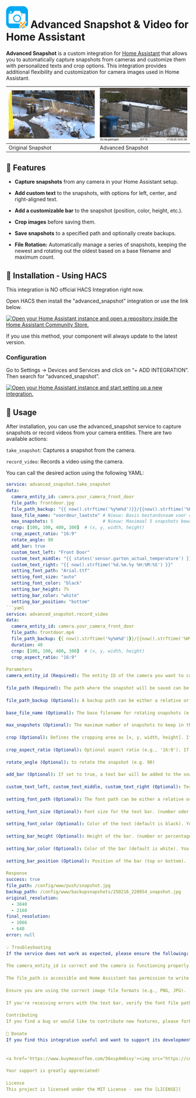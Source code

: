# <img src="https://raw.githubusercontent.com/IAsDoubleYou/advanced_snapshot/main/images/icon.png" height="60"> Advanced Snapshot & Video for Home Assistant

**Advanced Snapshot** is a custom integration for [Home Assistant](https://www.home-assistant.io/) that allows you to automatically capture snapshots from cameras and customize them with personalized texts and crop options. This integration provides additional flexibility and customization for camera images used in Home Assistant.

| ![Original Snapshot](https://github.com/IAsDoubleYou/advanced_snapshot/blob/main/images/original.jpg?raw=true) | ![Advanced Snapshot](https://github.com/IAsDoubleYou/advanced_snapshot/blob/main/images/advancedsnapshot.jpg?raw=true) |
|-----------------------------|-----------------------------|
| Original Snapshot           | Advanced Snapshot           |

## 🚀 Features

* **Capture snapshots** from any camera in your Home Assistant setup.

* **Add custom text** to the snapshots, with options for left, center, and right-aligned text.

* **Add a customizable bar** to the snapshot (position, color, height, etc.).

* **Crop images** before saving them.

* **Save snapshots** to a specified path and optionally create backups.

* **File Rotation:** Automatically manage a series of snapshots, keeping the newest and rotating out the oldest based on a base filename and maximum count.

## 🔧 Installation - Using HACS

This integration is NO official HACS Integration right now.

Open HACS then install the "advanced_snapshot" integration or use the link below.

[![Open your Home Assistant instance and open a repository inside the Home Assistant Community Store.](https://my.home-assistant.io/badges/hacs_repository.svg)](https://my.home-assistant.io/redirect/hacs_repository/?owner=IAsDoubleYou&repository=advanced_snapshot&category=integration)

If you use this method, your component will always update to the latest version.

### Configuration

Go to Settings → Devices and Services and click on “+ ADD INTEGRATION”. Then search for “advanced_snapshot”.

[![Open your Home Assistant instance and start setting up a new integration.](https://my.home-assistant.io/badges/config_flow_start.svg)](https://my.home-assistant.io/redirect/config_flow_start/?domain=advanced_snapshot)

## 🔧 Usage

After installation, you can use the advanced_snapshot service to capture snapshots or record videos from your camera entities. There are two available actions:

`take_snapshot`: Captures a snapshot from the camera.

`record_video`: Records a video using the camera.

You can call the desired action using the following YAML:

```yaml
service: advanced_snapshot.take_snapshot
data:
  camera_entity_id: camera.your_camera_front_door
  file_path: frontdoor.jpg
  file_path_backup: "{{ now().strftime('%y%m%d')}}/{{now().strftime('%H%M%S')}}_frontdoor.jpg"
  base_file_name: "voordeur_laatste" # Nieuw: Basis bestandsnaam voor rotatie
  max_snapshots: 5                   # Nieuw: Maximaal 5 snapshots bewaren
  crop: [100, 100, 400, 300]  # (x, y, width, height)
  crop_aspect_ratio: "16:9"
  rotate_angle: 90
  add_bar: true
  custom_text_left: "Front Door"
  custom_text_middle: "{{ states('sensor.garten_actual_temperature') }} °C"
  custom_text_right: "{{ now().strftime('%d.%m.%y %H:%M:%S') }}"
  setting_font_path: "Arial.ttf"
  setting_font_size: "auto"
  setting_font_color: "black"
  setting_bar_height: 7%
  setting_bar_color: "white"
  setting_bar_position: "bottom"
```yaml
service: advanced_snapshot.record_video
data:
  camera_entity_id: camera.your_camera_front_door
  file_path: frontdoor.mp4
  file_path_backup: {{ now().strftime('%y%m%d')}}/{{now().strftime('%H%M%S')}}_frontdoor.mp4
  duration: 40
  crop: [100, 100, 400, 300]  # (x, y, width, height)
  crop_aspect_ratio: "16:9"

Parameters
camera_entity_id (Required): The entity ID of the camera you want to capture a snapshot from.

file_path (Required): The path where the snapshot will be saved can be either a relative or an absolute path. If a relative path is provided, it will be completed based on the configuration.

file_path_backup (Optional): A backup path can be either a relative or an absolute path. If a relative path is provided, it will be completed based on the configuration.

base_file_name (Optional): The base filename for rotating snapshots (e.g., 'frontdoor_latest'). Used in conjunction with max_snapshots.

max_snapshots (Optional): The maximum number of snapshots to keep in the rotation series (0 for no rotation).

crop (Optional): Defines the cropping area as [x, y, width, height]. If an aspect ratio is set, height will be ignored.

crop_aspect_ratio (Optional): Optional aspect ratio (e.g., '16:9'). If set, the height in 'crop' will be ignored and calculated automatically.

rotate_angle (Optional): to rotate the snapshot (e.g. 90)

add_bar (Optional): If set to true, a text bar will be added to the snapshot.

custom_text_left, custom_text_middle, custom_text_right (Optional): Texts to be displayed on the left, center, and right of the bar.

setting_font_path (Optional): The font path can be either a relative or an absolute path. If a relative path is provided, it will be completed based on the configuration. (defaults to Arial.ttf).

setting_font_size (Optional): Font size for the text bar. (number oder 'auto')

setting_font_color (Optional): Color of the text (default is black). You can use color names like white, black, etc., as well as RGB values in the format RGB(0,0,0).

setting_bar_height (Optional): Height of the bar. (number or percentage, e.g., 40 or 50%)

setting_bar_color (Optional): Color of the bar (default is white). You can use color names like white, black, etc., as well as RGB values in the format RGB(0,0,0).

setting_bar_position (Optional): Position of the bar (top or bottom).

Response
success: true
file_path: /config/www/push/snapshot.jpg
backup_path: /config/www/backupsnapshots/250216_220954_snapshot.jpg
original_resolution:
  - 3840
  - 2160
final_resolution:
  - 1066
  - 640
error: null

💡 Troubleshooting
If the service does not work as expected, please ensure the following:

The camera_entity_id is correct and the camera is functioning properly.

The file_path is accessible and Home Assistant has permission to write to the directory.

Ensure you are using the correct image file formats (e.g., PNG, JPG).

If you're receiving errors with the text bar, verify the font file path and font size.

Contributing
If you find a bug or would like to contribute new features, please fork the repository and submit a pull request. Contributions are always welcome!

🙏 Donate
If you find this integration useful and want to support its development, feel free to make a donation:


<a href='https://www.buymeacoffee.com/56xsp4m6sxy'><img src="https://cdn.buymeacoffee.com/buttons/v2/default-yellow.png" alt="BuyMeACoffee" width="80" style="width:80px; height:auto;"></a>

Your support is greatly appreciated!

License
This project is licensed under the MIT License - see the [LICENSE](
